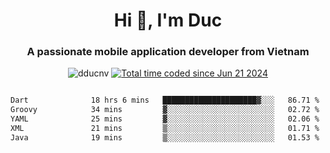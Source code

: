<h1 align="center">
  Hi 👋, I'm  Duc</h1>
<h3 align="center">A passionate mobile application developer from Vietnam</h3>  
  
<p align="center"> <img src="https://komarev.com/ghpvc/?username=dducnv&label=Profile%20views&color=0e75b6&style=flat" alt="dducnv" /> 
<a href="https://wakatime.com/@4d2a2cd9-1bcb-4dd1-84a4-dce128a35137"><img src="https://wakatime.com/badge/user/4d2a2cd9-1bcb-4dd1-84a4-dce128a35137.svg" alt="Total time coded since Jun 21 2024" /></a>
</p>  

<div style="width: 100vw; overflow-x: auto; flex:center">
  <!--START_SECTION:waka-->

```txt
Dart              18 hrs 6 mins   █████████████████████▓░░░   86.71 %
Groovy            34 mins         ▓░░░░░░░░░░░░░░░░░░░░░░░░   02.72 %
YAML              25 mins         ▓░░░░░░░░░░░░░░░░░░░░░░░░   02.06 %
XML               21 mins         ▒░░░░░░░░░░░░░░░░░░░░░░░░   01.71 %
Java              19 mins         ▒░░░░░░░░░░░░░░░░░░░░░░░░   01.53 %
```

<!--END_SECTION:waka-->
</div>




  
